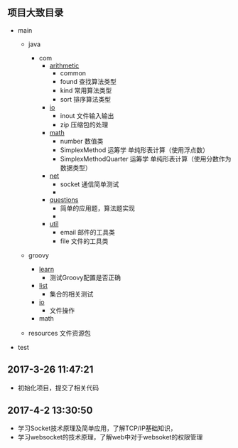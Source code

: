 ## 项目大致目录
- main
    - java
        - com
            - [arithmetic](https://github.com/Kuangcp/JavaBase/tree/master/src/main/java/com/arithmetic)
                - common 
                - found 查找算法类型
                - kind 常用算法类型
                - sort 排序算法类型
            - [io](https://github.com/Kuangcp/JavaBase/tree/master/src/main/java/com/io)
                - inout 文件输入输出
                - zip 压缩包的处理
            - [math](https://github.com/Kuangcp/JavaBase/tree/master/src/main/java/com/math)
                - number 数值类
                - SimplexMethod 运筹学 单纯形表计算（使用浮点数）
                - SimplexMethodQuarter 运筹学 单纯形表计算（使用分数作为数据类型）
            - [net](https://github.com/Kuangcp/JavaBase/tree/master/src/main/java/com/net)
                - socket 通信简单测试
                - 
            - [questions](https://github.com/Kuangcp/JavaBase/tree/master/src/main/java/com/questions)
                - 简单的应用题，算法题实现
                - 
            - [util](https://github.com/Kuangcp/JavaBase/tree/master/src/main/java/com/util)
                - email 邮件的工具类
                - file 文件的工具类   
    - groovy
        - [learn](https://github.com/Kuangcp/JavaBase/tree/master/src/main/groovy/com/learn)
            - 测试Groovy配置是否正确
        - [list](https://github.com/Kuangcp/JavaBase/tree/master/src/main/groovy/com/list)
            - 集合的相关测试
        - [io](https://github.com/Kuangcp/JavaBase/tree/master/src/main/groovy/com/io)
            - 文件操作
        - math
            
    - resources 文件资源包
- test

## 2017-3-26 11:47:21
- 初始化项目，提交了相关代码

## 2017-4-2 13:30:50
- 学习Socket技术原理及简单应用，了解TCP/IP基础知识，
- 学习websocket的技术原理，了解web中对于websoket的权限管理

